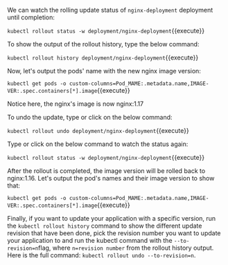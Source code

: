 We can watch the rolling update status of `nginx-deployment` deployment until completion:

`kubectl rollout status -w deployment/nginx-deployment`{{execute}}

To show the output of the rollout history, type the below command:
  
`kubectl rollout history deployment/nginx-deployment`{{execute}}

Now, let's output the pods' name with the new nginx image version:
  
`kubectl get pods -o custom-columns=Pod_MAME:.metadata.name,IMAGE-VER:.spec.containers[*].image`{{execute}}

Notice here, the nginx's image is now nginx:1.17

To undo the update, type or click on the below command:

`kubectl rollout undo deployment/nginx-deployment`{{execute}}

Type or click on the below command to watch the status again:
   
`kubectl rollout status -w deployment/nginx-deployment`{{execute}}

After the rollout is completed, the image version will be rolled back to nginx:1.16. Let's output the pod's names and their image version to show that:
   
`kubectl get pods -o custom-columns=Pod_MAME:.metadata.name,IMAGE-VER:.spec.containers[*].image`{{execute}}

Finally, if you want to update your application with a specific version, run the `kubectl rollout history` command to show the different update revision that have been done, pick the revision number you want to update your application to and run the kubectl command with the `--to-revision=n`flag, where `n=revision number` from the rollout history output. Here is the full command: `kubectl rollout undo --to-revision=n`.